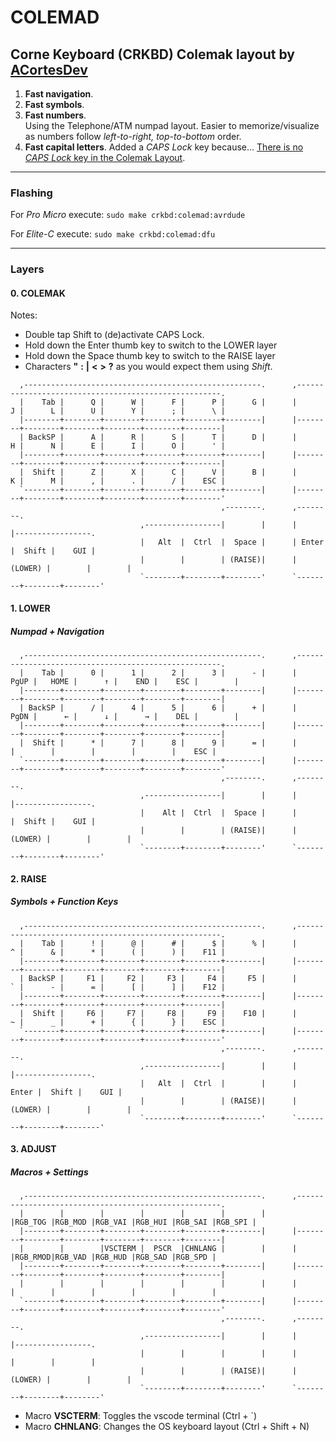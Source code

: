 # **COLEMAD**

## Corne Keyboard (CRKBD) **Colemak** layout by [ACortesDev](https://github.com/ACortesDev)

1. **Fast navigation**.
2. **Fast symbols**.
3. **Fast numbers**.  
   Using the Telephone/ATM numpad layout. Easier to memorize/visualize as numbers follow *left-to-right, top-to-bottom* order.
4. **Fast capital letters**.
   Added a *CAPS Lock* key because... [There is no *CAPS Lock* key in the Colemak Layout](https://colemak.com/FAQ#Where_is_the_Caps_Lock_key.3F).

---

### **Flashing**

For *Pro Micro* execute: `sudo make crkbd:colemad:avrdude`

For *Elite-C* execute: `sudo make crkbd:colemad:dfu`

---

### **Layers**

#### 0. **COLEMAK**

Notes:

- Double tap Shift to (de)activate CAPS Lock.
- Hold down the Enter thumb key to switch to the LOWER layer
- Hold down the Space thumb key to switch to the RAISE layer
- Characters  **"**  **:**  **|**  **<**  **>**  **?** as you would expect them using *Shift*.

```text
  ,-----------------------------------------------------.      ,-----------------------------------------------------.
  |    Tab |      Q |      W |      F |      P |      G |      |      J |      L |      U |      Y |      ; |      \ |
  |--------+--------+--------+--------+--------+--------|      |--------+--------+--------+--------+--------+--------|
  | BackSP |      A |      R |      S |      T |      D |      |      H |      N |      E |      I |      O |      ' |
  |--------+--------+--------+--------+--------+--------|      |--------+--------+--------+--------+--------+--------|
  |  Shift |      Z |      X |      C |      V |      B |      |      K |      M |      , |      . |      / |    ESC |
  `--------+--------+--------+--------+--------+--------|      |--------+--------+--------+--------+--------+--------'
                                               ,--------.      ,--------.
                             ,-----------------|        |      |        |-----------------.
                             |   Alt  |  Ctrl  |  Space |      | Enter  |  Shift |    GUI |
                             |        |        | (RAISE)|      |(LOWER) |        |        |
                             `--------+--------+--------'      `--------+--------+--------'
```

#### 1. **LOWER**

##### Numpad + Navigation

```text
  ,-----------------------------------------------------.      ,-----------------------------------------------------.
  |    Tab |      0 |      1 |      2 |      3 |      - |      |   PgUP |   HOME |      ↑ |    END |    ESC |        |
  |--------+--------+--------+--------+--------+--------|      |--------+--------+--------+--------+--------+--------|
  | BackSP |      / |      4 |      5 |      6 |      + |      |   PgDN |      ← |      ↓ |      → |    DEL |        |
  |--------+--------+--------+--------+--------+--------|      |--------+--------+--------+--------+--------+--------|
  |  Shift |      * |      7 |      8 |      9 |      = |      |        |        |        |        |        |    ESC |
  `--------+--------+--------+--------+--------+--------|      |--------+--------+--------+--------+--------+--------'
                                               ,--------.      ,--------.
                             ,-----------------|        |      |        |-----------------.
                             |    Alt |  Ctrl  |  Space |      |        |  Shift |    GUI |
                             |        |        | (RAISE)|      |(LOWER) |        |        |
                             `--------+--------+--------'      `--------+--------+--------'
```

#### 2. **RAISE**

##### Symbols + Function Keys

```text
  ,-----------------------------------------------------.      ,-----------------------------------------------------.
  |    Tab |      ! |      @ |      # |      $ |      % |      |      ^ |      & |      * |      ( |      ) |    F11 |
  |--------+--------+--------+--------+--------+--------|      |--------+--------+--------+--------+--------+--------|
  | BackSP |     F1 |     F2 |     F3 |     F4 |     F5 |      |      ` |      - |      = |      [ |      ] |    F12 |
  |--------+--------+--------+--------+--------+--------|      |--------+--------+--------+--------+--------+--------|
  |  Shift |     F6 |     F7 |     F8 |     F9 |    F10 |      |      ~ |      _ |      + |      { |      } |    ESC |
  `--------+--------+--------+--------+--------+--------|      |--------+--------+--------+--------+--------+--------'
                                               ,--------.      ,--------.
                             ,-----------------|        |      |        |-----------------.
                             |   Alt  |  Ctrl  |        |      |  Enter |  Shift |    GUI |
                             |        |        | (RAISE)|      |(LOWER) |        |        |
                             `--------+--------+--------'      `--------+--------+--------'
```

#### 3. **ADJUST**

##### Macros + Settings

```text
  ,-----------------------------------------------------.      ,-----------------------------------------------------.
  |        |        |        |        |        |        |      |RGB_TOG |RGB_MOD |RGB_VAI |RGB_HUI |RGB_SAI |RGB_SPI |
  |--------+--------+--------+--------+--------+--------|      |--------+--------+--------+--------+--------+--------|
  |        |        |VSCTERM |  PSCR  |CHNLANG |        |      |        |RGB_RMOD|RGB_VAD |RGB_HUD |RGB_SAD |RGB_SPD |
  |--------+--------+--------+--------+--------+--------|      |--------+--------+--------+--------+--------+--------|
  |        |        |        |        |        |        |      |        |        |        |        |        |        |
  `--------+--------+--------+--------+--------+--------|      |--------+--------+--------+--------+--------+--------'
                                               ,--------.      ,--------.
                             ,-----------------|        |      |        |-----------------.
                             |        |        |        |      |        |        |        |
                             |        |        | (RAISE)|      |(LOWER) |        |        |
                             `--------+--------+--------'      `--------+--------+--------'
```

- Macro **VSCTERM**: Toggles the vscode terminal (Ctrl + `)
- Macro **CHNLANG**: Changes the OS keyboard layout (Ctrl + Shift + N)
